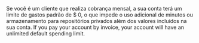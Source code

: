 Se você é um cliente que realiza cobrança mensal, a sua conta terá um limite de gastos padrão de $ 0, o que impede o uso adicional de minutos ou armazenamento para repositórios privados além dos valores incluídos na sua conta. If you pay your account by invoice, your account will have an unlimited default spending limit.
